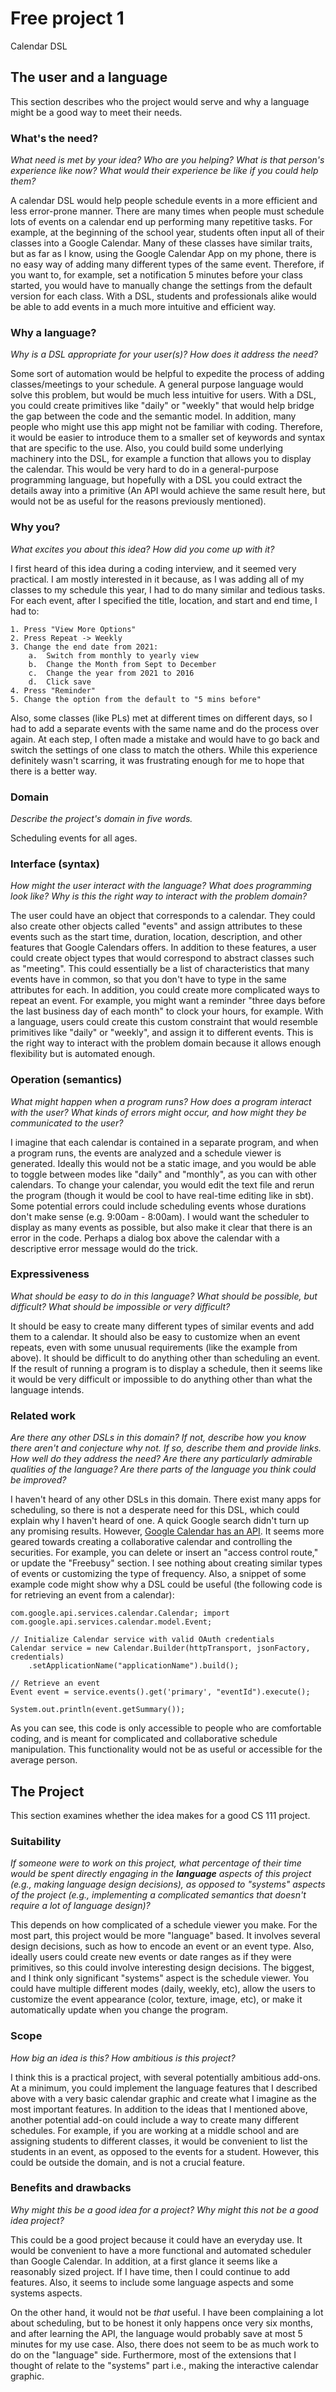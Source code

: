 # Free project 1

Calendar DSL

## The user and a language
This section describes who the project would serve and why a language might be
a good way to meet their needs.

### What's the need?
_What need is met by your idea? Who are you helping? What is that person's
experience like now? What would their experience be like if you could help 
them?_

A calendar DSL would help people schedule events in a more efficient and less
error-prone manner.  There are many times when people must schedule lots of
events on a calendar end up performing many repetitive tasks.  For example, at
the beginning of the school year, students often input all of their classes into
a Google Calendar.  Many of these classes have similar traits, but as far as I
know, using the Google Calendar App on my phone, there is no easy way of adding
many different types of the same event.  Therefore, if you want to, for example,
set a notification 5 minutes before your class started, you would have to
manually change the settings from the default version for each class.  With a
DSL, students and professionals alike would be able to add events in a much more
intuitive and efficient way.


### Why a language?
_Why is a DSL appropriate for your user(s)? How does it address the need?_

Some sort of automation would be helpful to expedite the process of adding
classes/meetings to your schedule.  A general purpose language would solve this
problem, but would be much less intuitive for users.  With a DSL, you could create
primitives like "daily" or "weekly" that would help bridge the gap between the
code and the semantic model.  In addition, many people who might use this app
might not be familiar with coding.  Therefore, it would be easier to introduce
them to a smaller set of keywords and syntax that are specific to the use.  Also,
you could build some underlying machinery into the DSL, for example a function
that allows you to display the calendar.  This would be very hard to do in a
general-purpose programming language, but hopefully with a DSL you could extract
the details away into a primitive (An API would achieve the same result here, but
would not be as useful for the reasons previously mentioned).

### Why you?
_What excites you about this idea? How did you come up with it?_

I first heard of this idea during a coding interview, and it seemed very
practical.  I am mostly interested in it because, as I was adding all of my
classes to my schedule this year, I had to do many similar and tedious tasks.  For
each event, after I specified the title, location, and start and end time, I had
to:

    1. Press "View More Options"
    2. Press Repeat -> Weekly
    3. Change the end date from 2021: 
        a.  Switch from monthly to yearly view
        b.  Change the Month from Sept to December
        c.  Change the year from 2021 to 2016
        d.  Click save 
    4. Press "Reminder"
    5. Change the option from the default to "5 mins before"

Also, some classes (like PLs) met at different times on different days, so I had
to add a separate events with the same name and do the process over again.  At
each step, I often made a mistake and would have to go back and switch the
settings of one class to match the others.  While this experience definitely
wasn't scarring, it was frustrating enough for me to hope that there is a
better way.


### Domain
_Describe the project's domain in five words._

Scheduling events for all ages.

### Interface (syntax)
_How might the user interact with the language? What does programming look 
like? Why is this the right way to interact with the problem domain?_ 

The user could have an object that corresponds to a calendar.  They could also
create other objects called "events" and assign attributes to these events such as
the start time, duration, location, description, and other features that Google
Calendars offers.  In addition to these features, a user could create object types
that would correspond to abstract classes such as "meeting".  This could
essentially be a list of characteristics that many events have in common, so that
you don't have to type in the same attributes for each.  In addition, you could
create more complicated ways to repeat an event.  For example, you might want a
reminder "three days before the last business day of each month" to clock your
hours, for example.  With a language, users could create this custom constraint
that would resemble primitives like "daily" or "weekly", and assign it to
different events.  This is the right way to interact with the problem domain
because it allows enough flexibility but is automated enough.

### Operation (semantics)
_What might happen when a program runs? How does a program interact with the
user? What kinds of errors might occur, and how might they be communicated to
the user?_

I imagine that each calendar is contained in a separate program, and when a
program runs, the events are analyzed and a schedule viewer is generated.  Ideally
this would not be a static image, and you would be able to toggle between modes
like "daily" and "monthly", as you can with other calendars.  To change your
calendar, you would edit the text file and rerun the program (though it would be
cool to have real-time editing like in sbt). Some potential errors could include
scheduling events whose durations don't make sense (e.g. 9:00am - 8:00am).  I
would want the scheduler to display as many events as possible, but also make it
clear that there is an error in the code.  Perhaps a dialog box above the calendar
with a descriptive error message would do the trick.

### Expressiveness
_What should be easy to do in this language? What should be possible, but
difficult? What should be impossible or very difficult?_

It should be easy to create many different types of similar events and add them
to a calendar.  It should also be easy to customize when an event repeats, even
with some unusual requirements (like the example from above).  It should be
difficult to do anything other than scheduling an event.  If the result of
running a program is to display a schedule, then it seems like it would be very
difficult or impossible to do anything other than what the language intends.

### Related work
_Are there any other DSLs in this domain? If not, describe how you know there
aren't and conjecture why not. If so, describe them and provide links. How well 
do they address the need? Are there any particularly admirable qualities of the
language? Are there parts of the language you think could be improved?_

I haven't heard of any other DSLs in this domain.  There exist many apps for
scheduling, so there is not a desperate need for this DSL, which could explain
why I haven't heard of one.  A quick Google search didn't turn up any promising
results.  However, [Google Calendar has an API](https://developers.google.com/google-apps/calendar/).
It seems more geared towards creating a collaborative
calendar and controlling the securities.  For example, you can delete or insert
an "access control route," or update the "Freebusy" section. I see nothing about
creating similar types of events or customizing the type of frequency.  Also, a
snippet of some example code might show why a DSL could be useful (the
following code is for retrieving an event from a calendar):

``` import
com.google.api.services.calendar.Calendar; import
com.google.api.services.calendar.model.Event;

// Initialize Calendar service with valid OAuth credentials
Calendar service = new Calendar.Builder(httpTransport, jsonFactory, credentials)
    .setApplicationName("applicationName").build();

// Retrieve an event
Event event = service.events().get('primary', "eventId").execute();

System.out.println(event.getSummary());
```

As you can see, this code is only accessible to people who are comfortable
coding, and is meant for complicated and collaborative schedule manipulation. 
This functionality would not be as useful or accessible for the average person.

## The Project
This section examines whether the idea makes for a good CS 111 project.


### Suitability
_If someone were to work on this project, what percentage of their time would be
spent directly engaging in the **language** aspects of this project (e.g.,
making language design decisions), as opposed to "systems" aspects of the
project (e.g., implementing a complicated semantics that doesn't require a lot
of language design)?_

This depends on how complicated of a schedule viewer you make.  For the most
part, this project would be more "language" based.  It involves several design
decisions, such as how to encode an event or an event type.  Also, ideally users
could create new events or date ranges as if they were primitives, so this could
involve interesting design decisions.  The biggest, and I think only significant
"systems" aspect is the schedule viewer.  You could have multiple different
modes (daily, weekly, etc), allow the users to customize the event appearance 
(color,
texture, image, etc), or make it automatically update when you change the
program.

### Scope
_How big an idea is this? How ambitious is this project?_

I think this is a practical project, with several potentially ambitious add-ons.
At a minimum, you could implement the language features that I described above
with a very basic calendar graphic and create what I imagine as the most
important features. In addition to the ideas that I mentioned above, another
potential add-on could include a way to create many different schedules.  For
example, if you are working at a middle school and are assigning students to
different classes, it would be convenient to list the students in an event, as
opposed to the events for a student.  However, this could be outside the domain,
and is not a crucial feature.

### Benefits and drawbacks
_Why might this be a good idea for a project? Why might this not be a good idea 
project?_

This could be a good project because it could have an everyday use.  It would be
convenient to have a more functional and automated scheduler than Google
Calendar.  In addition, at a first glance it seems like a reasonably sized
project.  If I have time, then I could continue to add features.  Also, it seems
to include some language aspects and some systems aspects.

On the other hand, it would not be _that_ useful.  I have been complaining a lot
about scheduling, but to be honest it only happens once very six months, and
after learning the API, the language would probably save at most 5 minutes for
my use case.  Also, there does not seem to be as much work to do on the
"language" side.  Furthermore, most of the extensions that I thought of relate
to the "systems" part i.e., making the interactive calendar graphic.
